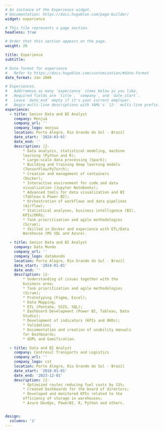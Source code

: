 ```yaml
---
# An instance of the Experience widget.
# Documentation: https://docs.hugoblox.com/page-builder/
widget: experience

# This file represents a page section.
headless: true

# Order that this section appears on the page.
weight: 20

title: Experience
subtitle:

# Date format for experience
#   Refer to https://docs.hugoblox.com/customization/#date-format
date_format: Jan 2006

# Experiences.
#   Add/remove as many `experience` items below as you like.
#   Required fields are `title`, `company`, and `date_start`.
#   Leave `date_end` empty if it's your current employer.
#   Begin multi-line descriptions with YAML's `|2-` multi-line prefix.
experience:
  - title: Senior Data and BI Analyst
    company: Monjuá
    company_url: ''
    company_logo: monjua
    location: Porto Alegre, Rio Grande do Sul - Brazil
    date_start: '2024-03-01'
    date_end: ''
    description: |2-
        * Data analysis, statistical modeling, machine
        learning (Python and R);
        * Large-scale data processing (Spark);
        * Building and training deep learning models
        (TensorFlow/PyTorch);
        * Creation and management of containers
        (Docker);
        * Interactive environment for code and data
        visualization (Jupyter Notebooks);
        * Advanced tools for data visualization and BI
        (Tableau & Power BI);
        * Orchestration of workflows and data pipelines
        (Airflow);
        * Statistical analyses, business intelligence (BI),
        KPIs/OKRs;
        * Task prioritization and agile methodologies
        (Scrum);
        * Skilled in Docker and experience with ETL/Data
        Warehouse (MS SQL and Azure).

  - title: Senior Data and BI Analyst
    company: Data Mundo
    company_url: ''
    company_logo: datamundo
    location: Porto Alegre, Rio Grande do Sul - Brazil
    date_start: '2024-01-01'
    date_end: ''
    description: |2-
        * Understanding of issues together with the
        business area;
        * Task prioritization and agile methodologies
        (Scrum);
        * Prototyping (Figma, Excel);
        * Data Mapping;
        * ETL (Pentaho, SSIS, SQL);
        * Dashboard Development (Power BI, Tableau, Data
        Studio);
        * Development of indicators (KPIs and OKRs);
        * Validation;
        * Documentation and creation of usability manuals
        for Dashboards;
        * GDPL and Gamification.

  - title: Data and BI Analyst
    company: Centrosul Transports and Logistics
    company_url: ''
    company_logo: cst
    location: Porto Alegre, Rio Grande do Sul - Brazil
    date_start: '2018-01-01'
    date_end: '2023-12-01'
    description: |2-
        * Optimized routes reducing fuel costs by 13%;
        * Created Dashboards for the board of directors;
        * Developed and monitored KPIs related to the
        efficiency of storage in warehouses;
        * Azure DevOps, PowerBI, R, Python and others.


design:
  columns: '1'
---
```

